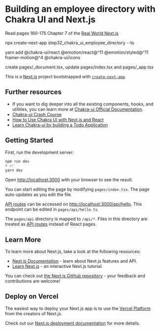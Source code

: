 # Building an employee directory with Chakra UI and Next.js

Read pages 160-175 Chapter 7 of the [Real World Next.js](https://www.packtpub.com/product/real-world-next-js/9781801073493)

npx create-next-app step32_chakra_ui_employee_directory --ts

yarn add @chakra-ui/react @emotion/react@^11 @emotion/styled@^11 framer-motion@^4 @chakra-ui/icons

create pages/_document.tsx, update pages/index.tsx and pages/_app.tsx

This is a [Next.js](https://nextjs.org/) project bootstrapped with [`create-next-app`](https://github.com/vercel/next.js/tree/canary/packages/create-next-app).

## Further resources
- If you want to dig deeper into all the existing components, hooks, and utilities, you can learn more at [Chakra-ui Official Documentation](https://chakra-ui.com).
- [Chakra-ui Crash Course](https://www.youtube.com/playlist?list=PLDIXF8nb0VG174PlQuej1su71AvR1JHoo)
- [How to Use Chakra UI with Next.js and React](https://www.freecodecamp.org/news/how-to-use-chakra-ui-with-next-js-and-react/)
- [Learn Chakra-ui by building a Todo Application](https://www.youtube.com/watch?v=QVnkGqEsbK0)


## Getting Started

First, run the development server:

```bash
npm run dev
# or
yarn dev
```

Open [http://localhost:3000](http://localhost:3000) with your browser to see the result.

You can start editing the page by modifying `pages/index.tsx`. The page auto-updates as you edit the file.

[API routes](https://nextjs.org/docs/api-routes/introduction) can be accessed on [http://localhost:3000/api/hello](http://localhost:3000/api/hello). This endpoint can be edited in `pages/api/hello.ts`.

The `pages/api` directory is mapped to `/api/*`. Files in this directory are treated as [API routes](https://nextjs.org/docs/api-routes/introduction) instead of React pages.

## Learn More

To learn more about Next.js, take a look at the following resources:

- [Next.js Documentation](https://nextjs.org/docs) - learn about Next.js features and API.
- [Learn Next.js](https://nextjs.org/learn) - an interactive Next.js tutorial.

You can check out [the Next.js GitHub repository](https://github.com/vercel/next.js/) - your feedback and contributions are welcome!

## Deploy on Vercel

The easiest way to deploy your Next.js app is to use the [Vercel Platform](https://vercel.com/new?utm_medium=default-template&filter=next.js&utm_source=create-next-app&utm_campaign=create-next-app-readme) from the creators of Next.js.

Check out our [Next.js deployment documentation](https://nextjs.org/docs/deployment) for more details.

